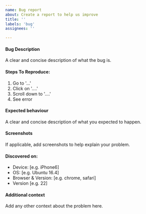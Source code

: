 ```yaml
---
name: Bug report
about: Create a report to help us improve
title: ''
labels: 'bug'
assignees: ''

---
```


#### Bug Description
A clear and concise description of what the bug is.

#### Steps To Reproduce:

1. Go to '...'
2. Click on '....'
3. Scroll down to '....'
4. See error
 
#### Expected behaviour
A clear and concise description of what you expected to happen.

#### Screenshots
If applicable, add screenshots to help explain your problem.

#### Discovered on:
 - Device: [e.g. iPhone6]
 - OS: [e.g. Ubuntu 16.4]
 - Browser & Version: [e.g. chrome, safari]
 - Version [e.g. 22]

#### Additional context
Add any other context about the problem here.
